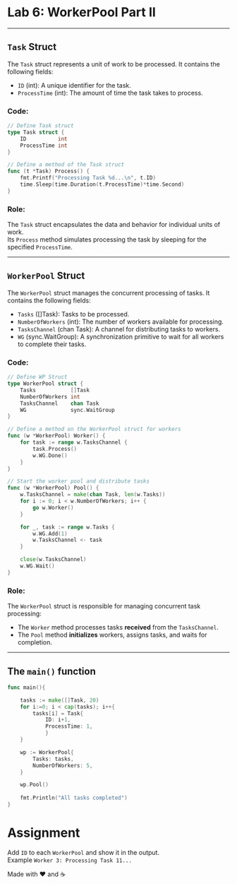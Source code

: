 
# Lab 6: WorkerPool Part II
---

## `Task` Struct
The `Task` struct represents a unit of work to be processed. It contains the following fields:
- `ID` (int): A unique identifier for the task.
- `ProcessTime` (int): The amount of time the task takes to process.

### Code:
```go
// Define Task struct
type Task struct {
    ID          int
    ProcessTime int
}

// Define a method of the Task struct
func (t *Task) Process() {
    fmt.Printf("Processing Task %d...\n", t.ID)
    time.Sleep(time.Duration(t.ProcessTime)*time.Second)
}
```

### Role:
The `Task` struct encapsulates the data and behavior for individual units of work.  
Its `Process` method simulates processing the task by sleeping for the specified `ProcessTime`.

---

## `WorkerPool` Struct

The `WorkerPool` struct manages the concurrent processing of tasks. It contains the following fields:
- `Tasks` ([]Task): Tasks to be processed.
- `NumberOfWorkers` (int): The number of workers available for processing.
- `TasksChannel` (chan Task): A channel for distributing tasks to workers.
- `WG` (sync.WaitGroup): A synchronization primitive to wait for all workers to complete their tasks.

### Code:
```go
// Define WP Struct
type WorkerPool struct {
    Tasks           []Task
    NumberOfWorkers int
    TasksChannel    chan Task
    WG              sync.WaitGroup
}

// Define a method on the WorkerPool struct for workers
func (w *WorkerPool) Worker() {
    for task := range w.TasksChannel {
        task.Process()
        w.WG.Done()
    }
}

// Start the worker pool and distribute tasks
func (w *WorkerPool) Pool() {
    w.TasksChannel = make(chan Task, len(w.Tasks))
    for i := 0; i < w.NumberOfWorkers; i++ {
        go w.Worker()
    }

    for _, task := range w.Tasks {
        w.WG.Add(1)
        w.TasksChannel <- task
    }

    close(w.TasksChannel)
    w.WG.Wait()
}
```

### Role:
The `WorkerPool` struct is responsible for managing concurrent task processing:
- The `Worker` method processes tasks **received** from the `TasksChannel`.
- The `Pool` method **initializes** workers, assigns tasks, and waits for completion.

---


## The `main()` function
```go
func main(){

	tasks := make([]Task, 20)
	for i:=0; i < cap(tasks); i++{
		tasks[i] = Task{
			ID: i+1,
			ProcessTime: 1,
            }
	}

	wp := WorkerPool{
		Tasks: tasks,
		NumberOfWorkers: 5,
	}

	wp.Pool()
    
	fmt.Println("All tasks completed")
}

```
# Assignment
Add `ID` to each `WorkerPool` and show it in the output.  
Example `Worker 3: Processing Task 11...`  

Made with ❤️ and ☕